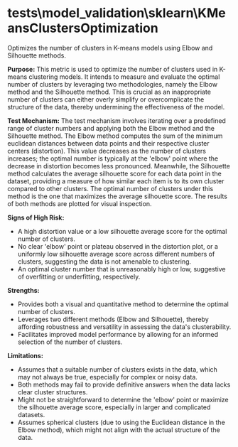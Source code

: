 # tests\model_validation\sklearn\KMeansClustersOptimization

Optimizes the number of clusters in K-means models using Elbow and Silhouette methods.

**Purpose:**
This metric is used to optimize the number of clusters used in K-means clustering models. It intends to measure and
evaluate the optimal number of clusters by leveraging two methodologies, namely the Elbow method and the Silhouette
method. This is crucial as an inappropriate number of clusters can either overly simplify or overcomplicate the
structure of the data, thereby undermining the effectiveness of the model.

**Test Mechanism:**
The test mechanism involves iterating over a predefined range of cluster numbers and applying both the Elbow method
and the Silhouette method. The Elbow method computes the sum of the minimum euclidean distances between data points
and their respective cluster centers (distortion). This value decreases as the number of clusters increases; the
optimal number is typically at the 'elbow' point where the decrease in distortion becomes less pronounced.
Meanwhile, the Silhouette method calculates the average silhouette score for each data point in the dataset,
providing a measure of how similar each item is to its own cluster compared to other clusters. The optimal number
of clusters under this method is the one that maximizes the average silhouette score. The results of both methods
are plotted for visual inspection.

**Signs of High Risk:**
- A high distortion value or a low silhouette average score for the optimal number of clusters.
- No clear 'elbow' point or plateau observed in the distortion plot, or a uniformly low silhouette average score
across different numbers of clusters, suggesting the data is not amenable to clustering.
- An optimal cluster number that is unreasonably high or low, suggestive of overfitting or underfitting,
respectively.

**Strengths:**
- Provides both a visual and quantitative method to determine the optimal number of clusters.
- Leverages two different methods (Elbow and Silhouette), thereby affording robustness and versatility in assessing
the data's clusterability.
- Facilitates improved model performance by allowing for an informed selection of the number of clusters.

**Limitations:**
- Assumes that a suitable number of clusters exists in the data, which may not always be true, especially for
complex or noisy data.
- Both methods may fail to provide definitive answers when the data lacks clear cluster structures.
- Might not be straightforward to determine the 'elbow' point or maximize the silhouette average score, especially
in larger and complicated datasets.
- Assumes spherical clusters (due to using the Euclidean distance in the Elbow method), which might not align with
the actual structure of the data.